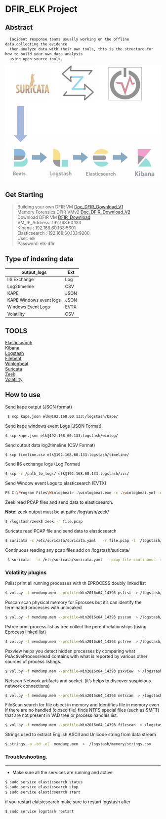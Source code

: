 
DFIR_ELK Project
===========

Abstract
--------
      Incident response teams usually working on the offline data,collecting the evidence 
      then analyze data with their own tools, this is the structure for how to build your own data analysis 
      using open source tools.

![alt text](https://github.com/Maboalenen/DFIR/blob/main/DFIR_logo.jpg?raw=true)

Get Starting 
-------
  > Building your own DFIR VM <a href='https://drive.google.com/file/d/1y512lcEYH_STG5CN4yU6gsTuK-J947jo/view?usp=sharing' target='_blank'>Doc_DFIR_Download_V1 </a>    
  > Memory Forensics DFIR VMv2 <a href='https://drive.google.com/file/d/1C42253EbtT7-l2oHHKGKWyexxHfrtFMr/view?usp=sharing' target='_blank'>Doc_DFIR_Download_V2 </a>     
  > Download DFIR VM <a href='https://drive.google.com/file/d/1TMpuZ8oiDX4vx2qovT5bGR8Qogb46NyE/view?usp=sharing' target='_blank'>DFIR_Download</a>       
  > VM_IP_Address: 192.168.60.133  
  > Kibana : 192.168.60.133:5601  
  > Elasticsearch : 192.168.60.133:9200   
  > User: elk   
  > Password: elk-dfir  

Type of indexing data 
--------------
|output_logs|Ext|
|--|--|
|IIS Exchange  |Log|
|Log2timeline |CSV|
|KAPE|JSON|
|KAPE Windows event logs |JSON|
| Windows Event Logs|EVTX|
|Volatility|CSV|

TOOLS
--------
 <a href='https://artifacts.elastic.co/downloads/elasticsearch/elasticsearch-7.10.0-amd64.deb' target='_blank'>Elasticsearch</a>  
 <a href='https://artifacts.elastic.co/downloads/kibana/kibana-7.10.0-amd64.deb' target='_blank'>Kibana</a>  
 <a href='https://artifacts.elastic.co/downloads/logstash/logstash-7.10.0-amd64.deb' target='_blank'>Logstash</a>    
 <a href='https://artifacts.elastic.co/downloads/beats/filebeat/filebeat-7.10.0-amd64.deb' target='_blank'>Filebeat</a>  
 <a href='https://artifacts.elastic.co/downloads/beats/winlogbeat/winlogbeat-7.10.0-windows-x86_64.zip' target='_blank'>Winlogbeat</a>   
 <a href='https://suricata-ids.org/download/' target='_blank'>Suricata</a>  
 <a href='https://docs.zeek.org/en/master/install/install.html#id1' target='_blank'>Zeek</a>  
 <a href='https://github.com/volatilityfoundation/volatility/wiki/Installation' target='_blank'>Volatility</a>
 
How to use 
-----------

Send kape output (JSON format)
```bash
 $ scp kape.json elk@192.168.60.133:/logstash/kape/
 ```
 Send kape windows event Logs (JSON Format)
 ```bash
$ scp kape.json elk@192.168.60.133:logstash/winlog/
```

Send output data log2timeline (CSV Format)
```bash
$ scp timeline.csv elk@192.168.60.133:logstash/timeline/
```
Send IIS exchange logs (Log Format)
```bash
$ scp -r /path_to_logs/ elk@192.168.60.133:logstash/iis/
```
Send Window event Logs to elasticsearch (EVTX) 
```bash
PS C:\Program Files\Winlogbeat> .\winlogbeat.exe -c .\winlogbeat.yml -e
``` 
Zeek read PCAP files and send data to elasticsearch. 

**Note**: zeek output must be at path: /logstash/zeek/
```bash
$ /logstash/zeek$ zeek -r file.pcap
```
Suricate read PCAP file and send data to elasticsearch 
 ```bash	            
$ suricata -c /etc/suricata/suricata.yaml   -r file.pcap -l  /logstash/suricata/
```
Continuous reading any pcap files add on /logstash/suricata/
```bash
 $ suricata   -c /etc/suricata/suricata.yaml  --pcap-file-continuous -r /logstash/suricata/    -l /logstash/suricata/
```
### Volatility plugins
 Pslist print all running processes with th EPROCESS doubly linked list
  ```bash
$ vol.py -f memdump.mem --profile=Win2016x64_14393 pslist  > /logstash/memory/pslist.csv
```
 Psscan scan physical memory for Eprosses but it’s can identify the terminated processes with unlocaked
  ```bash
$ vol.py -f memdump.mem --profile=Win2016x64_14393 psscan  > /logstash/memory/pscan.csv
```
Pstree print process list as tree collect the perent relationships (using Eprocess linked list) 
 ```bash
$ vol.py -f memdump.mem --profile=Win2016x64_14393 pstree  > /logstash/memory/pstree.csv
```
Psxview helps you detect hidden processes by comparing what PsActiveProcessHead contains with what is reported by various other sources of process listings.
 ```bash
$ vol.py -f memdump.mem --profile=Win2016x64_14393 psxview  > /logstash/memory/psxview.csv
```
Netscan Network artifacts and socket. (it’s helps to discover suspicious network connections)
```bash
$ vol.py -f memdump.mem --profile=Win2016x64_14393 netscan  > /logstash/memory/netscan.csv
```
FileScan search for file object in memory and Identifies file in memory even if there are no handled (closed file) finds NTFS special files (such as $MFT) that are not present in VAD tree or process handles list.
```bash
$ vol.py -f memdump.mem --profile=Win2016x64_14393 filescan  > /logstash/memory/filescan.csv
```
Strings used to extract English ASCII and Unicode string from data stream
```bash
$ strings -a -td -el  memdump.mem  >  /logstash/memory/strings.csv
```
### Troubleshooting. 
-------------
 - Make sure all the services are running and active  
 ```bash
 $ sudo service elasticsearch status
 $ sudo service elasticsearch stop
 $ sudo service elasticsearch start 
 ```
 if you restart elatsicsearch make sure to restart logstash after  
 ```bash
 $ sudo service logstash restart 
```
